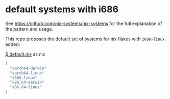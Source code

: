 # default systems with i686

See <https://github.com/nix-systems/nix-systems> for the full explanation of
the pattern and usage.

This repo proposes the default set of systems for nix flakes with `i686-linux`
added:

[$ default.nix](default.nix) as nix
```nix
[
  "aarch64-darwin"
  "aarch64-linux"
  "i686-linux"
  "x86_64-darwin"
  "x86_64-linux"
]
```

